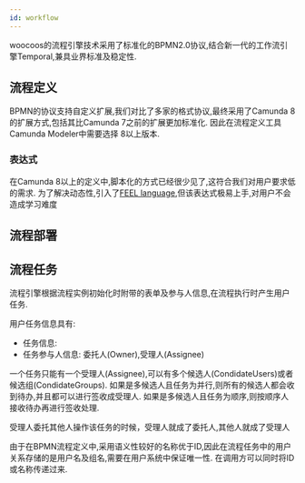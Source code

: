 ```yaml
---
id: workflow
---
```


woocoos的流程引擎技术采用了标准化的BPMN2.0协议,结合新一代的工作流引擎Temporal,兼具业界标准及稳定性.

## 流程定义

BPMN的协议支持自定义扩展,我们对比了多家的格式协议,最终采用了Camunda 8的扩展方式,包括其比Camunda 7之前的扩展更加标准化.
因此在流程定义工具Camunda Modeler中需要选择 8以上版本.

### 表达式

在Camunda 8以上的定义中,脚本化的方式已经很少见了,这符合我们对用户要求低的需求.
为了解决动态性,引入了[FEEL language](https://learn-dmn-in-15-minutes.com/learn/the-feel-language.html),但该表达式极易上手,对用户不会造成学习难度

## 流程部署

## 流程任务

流程引擎根据流程实例初始化时附带的表单及参与人信息,在流程执行时产生用户任务.

用户任务信息具有:

- 任务信息:
- 任务参与人信息: 委托人(Owner),受理人(Assignee)

一个任务只能有一个受理人(Assignee),可以有多个候选人(CondidateUsers)或者候选组(CondidateGroups).
如果是多候选人且任务为并行,则所有的候选人都会收到待办,并且都可以进行签收成受理人.
如果是多候选人且任务为顺序,则按顺序人接收待办再进行签收处理.

受理人委托其他人操作该任务的时候，受理人就成了委托人,其他人就成了受理人

由于在BPMN流程定义中,采用语义性较好的名称优于ID,因此在流程任务中的用户关系存储的是用户名及组名,需要在用户系统中保证唯一性.
在调用方可以同时将ID或名称传递过来.